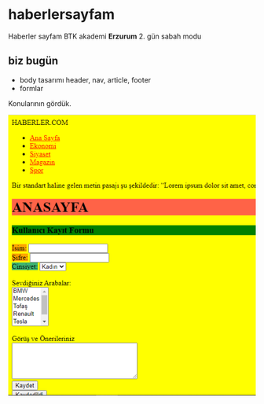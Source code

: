 # haberlersayfam
Haberler sayfam BTK akademi **Erzurum** 2. gün sabah modu

## **biz bugün**
* body tasarımı header, nav, article, footer
* formlar

Konularının gördük.

![](image.PNG)
